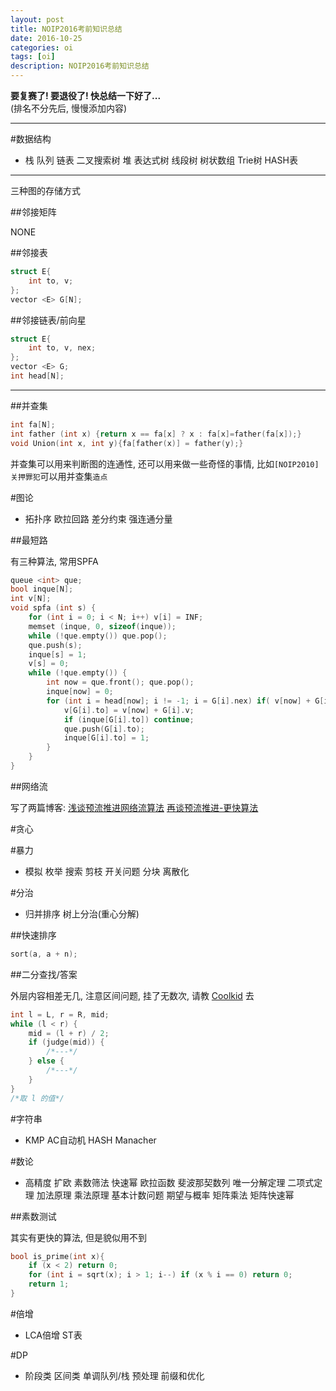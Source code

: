 ```yaml
---
layout: post
title: NOIP2016考前知识总结
date: 2016-10-25
categories: oi
tags: [oi]
description: NOIP2016考前知识总结
---
```


**要复赛了! 要退役了! 快总结一下好了...**  
(排名不分先后, 慢慢添加内容)  

***

#数据结构

- 栈 队列 链表 二叉搜索树 堆 表达式树 线段树 树状数组 Trie树 HASH表

***

三种图的存储方式  

##邻接矩阵

NONE  

##邻接表

```c++  
struct E{
	int to, v;
};
vector <E> G[N];
```  

##邻接链表/前向星

```c++  
struct E{
	int to, v, nex;
};
vector <E> G;
int head[N];
```  

***

##并查集 

```c++  
int fa[N];
int father (int x) {return x == fa[x] ? x : fa[x]=father(fa[x]);}
void Union(int x, int y){fa[father(x)] = father(y);}
```  
并查集可以用来判断图的连通性, 还可以用来做一些奇怪的事情, 比如`[NOIP2010]关押罪犯`可以用并查集`造点`  

#图论

- 拓扑序 欧拉回路 差分约束 强连通分量

##最短路

有三种算法, 常用SPFA  

```c++  
queue <int> que;
bool inque[N];
int v[N];
void spfa (int s) {
	for (int i = 0; i < N; i++) v[i] = INF;
	memset (inque, 0, sizeof(inque));
	while (!que.empty()) que.pop();
	que.push(s);
	inque[s] = 1;
	v[s] = 0;
	while (!que.empty()) {
		int now = que.front(); que.pop();
		inque[now] = 0;
		for (int i = head[now]; i != -1; i = G[i].nex) if( v[now] + G[i].v < v[G[i].to]){
			v[G[i].to] = v[now] + G[i].v;
			if (inque[G[i].to]) continue;
			que.push(G[i].to);
			inque[G[i].to] = 1;
		}
	}
}
```  

##网络流

写了两篇博客: [浅谈预流推进网络流算法](http://muzhou.tk/blog/2016/10/17/wangluoliu/) [再谈预流推进-更快算法](http://muzhou.tk/oi/2016/10/24/wangluoliu2/)  

#贪心

#暴力

- 模拟 枚举 搜索 剪枝 开关问题 分块 离散化

#分治

- 归并排序 树上分治(重心分解)

##快速排序

```c++  
sort(a, a + n);
```  

##二分查找/答案

外层内容相差无几, 注意区间问题, 挂了无数次, 请教 [Coolkid](http://cogs.pro/cogs/user/detail.php?uid=5328) 去  

```c++  
int l = L, r = R, mid;
while (l < r) {
	mid = (l + r) / 2;
	if (judge(mid)) {
		/*---*/
	} else {
		/*---*/
	}
}
/*取 l 的值*/
```  

#字符串

- KMP AC自动机 HASH Manacher

#数论

- 高精度 扩欧 素数筛法 快速幂 欧拉函数 斐波那契数列 唯一分解定理 二项式定理 加法原理 乘法原理 基本计数问题 期望与概率 矩阵乘法 矩阵快速幂

##素数测试

其实有更快的算法, 但是貌似用不到  

```c++  
bool is_prime(int x){
	if (x < 2) return 0;
	for (int i = sqrt(x); i > 1; i--) if (x % i == 0) return 0;
	return 1;
}
```  

#倍增

- LCA倍增 ST表

#DP

- 阶段类 区间类 单调队列/栈 预处理 前缀和优化


